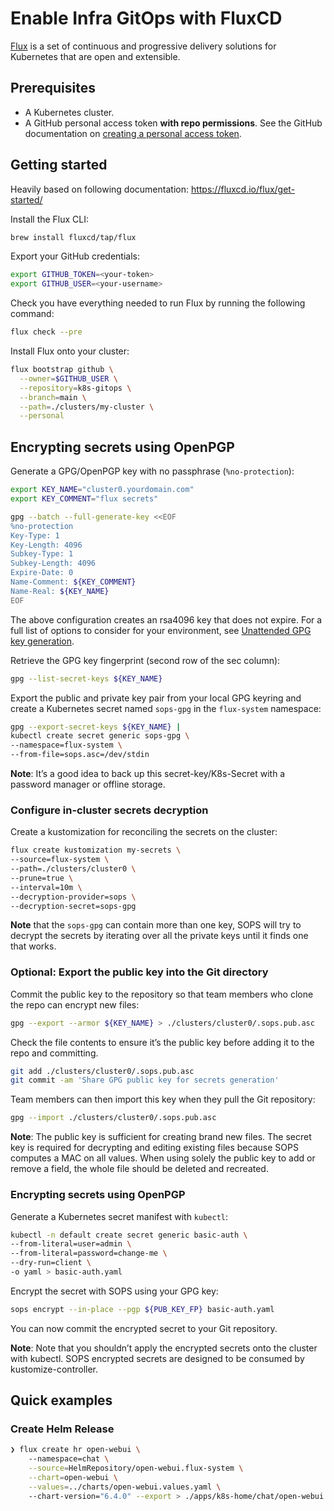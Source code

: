 # Enable Infra GitOps with FluxCD

[Flux](https://fluxcd.io/) is a set of continuous and progressive delivery solutions for Kubernetes that are open and extensible.

## Prerequisites

- A Kubernetes cluster.
- A GitHub personal access token **with repo permissions**. See the GitHub documentation on [creating a personal access token](https://help.github.com/en/github/authenticating-to-github/creating-a-personal-access-token-for-the-command-line).

## Getting started

Heavily based on following documentation: https://fluxcd.io/flux/get-started/

Install the Flux CLI:

```sh
brew install fluxcd/tap/flux
```

Export your GitHub credentials:

```sh
export GITHUB_TOKEN=<your-token>
export GITHUB_USER=<your-username>
```

Check you have everything needed to run Flux by running the following command:

```sh
flux check --pre
```

Install Flux onto your cluster:

```sh
flux bootstrap github \
  --owner=$GITHUB_USER \
  --repository=k8s-gitops \
  --branch=main \
  --path=./clusters/my-cluster \
  --personal
```

## Encrypting secrets using OpenPGP

Generate a GPG/OpenPGP key with no passphrase (`%no-protection`):

```sh
export KEY_NAME="cluster0.yourdomain.com"
export KEY_COMMENT="flux secrets"

gpg --batch --full-generate-key <<EOF
%no-protection
Key-Type: 1
Key-Length: 4096
Subkey-Type: 1
Subkey-Length: 4096
Expire-Date: 0
Name-Comment: ${KEY_COMMENT}
Name-Real: ${KEY_NAME}
EOF
```

The above configuration creates an rsa4096 key that does not expire. For a full list of options to consider for your environment, see [Unattended GPG key generation](https://www.gnupg.org/documentation/manuals/gnupg/Unattended-GPG-key-generation.html).

Retrieve the GPG key fingerprint (second row of the sec column):

```sh
gpg --list-secret-keys ${KEY_NAME}
```

Export the public and private key pair from your local GPG keyring and create a Kubernetes secret named `sops-gpg` in the `flux-system` namespace:

```sh
gpg --export-secret-keys ${KEY_NAME} |
kubectl create secret generic sops-gpg \
--namespace=flux-system \
--from-file=sops.asc=/dev/stdin
```

**Note**: It’s a good idea to back up this secret-key/K8s-Secret with a password manager or offline storage.

### Configure in-cluster secrets decryption

Create a kustomization for reconciling the secrets on the cluster:

```sh
flux create kustomization my-secrets \
--source=flux-system \
--path=./clusters/cluster0 \
--prune=true \
--interval=10m \
--decryption-provider=sops \
--decryption-secret=sops-gpg
```

**Note** that the `sops-gpg` can contain more than one key, SOPS will try to decrypt the secrets by iterating over all the private keys until it finds one that works.

### Optional: Export the public key into the Git directory 

Commit the public key to the repository so that team members who clone the repo can encrypt new files:

```sh
gpg --export --armor ${KEY_NAME} > ./clusters/cluster0/.sops.pub.asc
```

Check the file contents to ensure it’s the public key before adding it to the repo and committing.

```sh
git add ./clusters/cluster0/.sops.pub.asc
git commit -am 'Share GPG public key for secrets generation'
```

Team members can then import this key when they pull the Git repository:

```sh
gpg --import ./clusters/cluster0/.sops.pub.asc
```

**Note**: The public key is sufficient for creating brand new files. The secret key is required for decrypting and editing existing files because SOPS computes a MAC on all values. When using solely the public key to add or remove a field, the whole file should be deleted and recreated.

### Encrypting secrets using OpenPGP 

Generate a Kubernetes secret manifest with `kubectl`:

```sh
kubectl -n default create secret generic basic-auth \
--from-literal=user=admin \
--from-literal=password=change-me \
--dry-run=client \
-o yaml > basic-auth.yaml
```

Encrypt the secret with SOPS using your GPG key:

```sh
sops encrypt --in-place --pgp ${PUB_KEY_FP} basic-auth.yaml
```

You can now commit the encrypted secret to your Git repository.

**Note**: Note that you shouldn’t apply the encrypted secrets onto the cluster with kubectl. SOPS encrypted secrets are designed to be consumed by kustomize-controller.

## Quick examples

### Create Helm Release

```sh
❯ flux create hr open-webui \               
    --namespace=chat \
    --source=HelmRepository/open-webui.flux-system \
    --chart=open-webui \
    --values=../charts/open-webui.values.yaml \ 
    --chart-version="6.4.0" --export > ./apps/k8s-home/chat/open-webui.release.yaml
```
